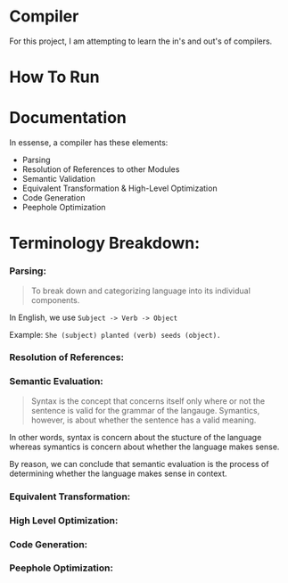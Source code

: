 # Compiler

For this project, I am attempting to learn the in's and out's of compilers. 

# How To Run


# Documentation

In essense, a compiler has these elements: 

- Parsing
- Resolution of References to other Modules
- Semantic Validation
- Equivalent Transformation & High-Level Optimization
- Code Generation
- Peephole Optimization

# Terminology Breakdown:

### Parsing:

> To break down and categorizing language into its individual components. 

In English, we use `Subject -> Verb -> Object`

Example: `She (subject) planted (verb) seeds (object).`

### Resolution of References:

### Semantic Evaluation: 

> Syntax is the concept that concerns itself only where or not the sentence is valid for the grammar of the langauge. Symantics, however, is about whether the sentence has a valid meaning. 

In other words, syntax is concern about the stucture of the language whereas symantics is concern about whether the language makes sense. 

By reason, we can conclude that semantic evaluation is the process of determining whether the language makes sense in context. 

### Equivalent Transformation:

### High Level Optimization:

### Code Generation:

### Peephole Optimization:
